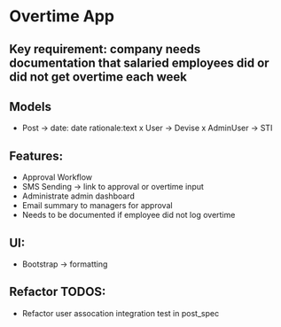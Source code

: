 # Overtime App

## Key requirement: company needs documentation that salaried employees did or did not get overtime each week

## Models 
- Post -> date: date rationale:text
x User -> Devise
x AdminUser -> STI

## Features:
- Approval Workflow
- SMS Sending -> link to approval or overtime input
- Administrate admin dashboard
- Email summary to managers for approval
- Needs to be documented if employee did not log overtime

## UI:
- Bootstrap -> formatting

## Refactor TODOS:
- Refactor user assocation integration test in post_spec